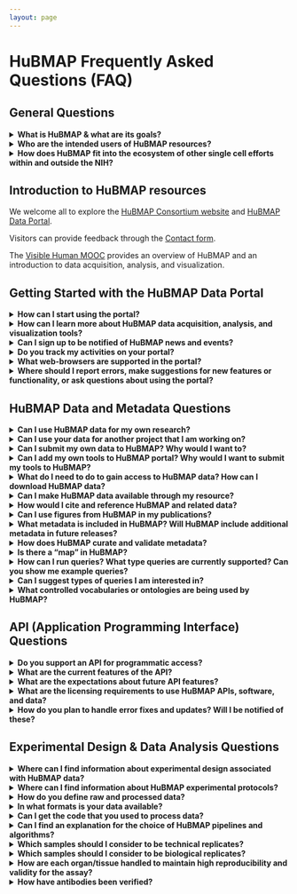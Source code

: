 ```yaml
---
layout: page
---
```

# HuBMAP Frequently Asked Questions (FAQ)

## General Questions

<details>
<summary><b>What is HuBMAP & what are its goals?</b></summary>

HuBMAP is the Human BioMolecular Atlas Program.
The vision for HuBMAP is to catalyze the development of a framework for mapping of the human body at single-cell resolution to transform our understanding of normal tissue organization and function. This will be achieved by:

<ul>
    <li>Accelerating the development of the next generation of tools and techniques for constructing high resolution spatial tissue maps that quantify multiple types of biomolecules either sequentially or simultaneously.</li>
    <li>Generating foundational 3D human tissue maps using validated high-content, high-throughput imaging and omics assays.</li>
    <li>Establishing an open data platform that will develop novel approaches to integrating, visualizing, and modelling imaging and omics data to build multi-dimensional tissue maps, and making data rapidly findable, accessible, interoperable, and reusable by the global research community.</li>
    <li>Coordinating and collaborating with other funding agencies, programs, and the biomedical research community to build the framework and tools for mapping the human body at single-cell resolution.</li>
    <li>Supporting pilot projects that demonstrate the value of the resources developed by the program to study normal individual variations and tissue changes across the lifespan and the health-disease continuum.</li>
</ul>

Better insights into the principles governing the tissue organization-function relationship will:
<ul>
   <li>Potentially lead to better understanding of the significance of normal inter-individual variability and changes across the lifespan.</li>
   <li>Inform about the emergence of disease at the biomolecular level before the appearance of clinical symptoms.</li>
</ul>

Despite vastly improved imaging and omics technologies and many important foundational discoveries, our understanding of how tissues are organized is still restricted by main challenges: 

<ol>
   <li>Integrating high content, high resolution spatial and omics information to comprehensively profile biomolecular distribution and morphology of tissues in a high throughput manner.</li>
   <li>Arranging this information into 3D tissue maps amenable to modelling.</li>
</ol>

Generating foundational 3D human tissue maps is one of the core goals of HuBMAP. HuBMAP projects will generate _high resolution, high content, high-throughput_ biomolecular 3D tissue maps of non-diseased human organs and organ systems. 

<ul>
    <li>For HuBMAP, a <em>high-resolution</em> assay is one that can reliably and reproducibly assign detected biomolecules to individual cells or extracellular compartments of a tissue.</li>
    <li>A <em>high content</em> approach is one that maximizes identification of tissue features through a combination of biomolecular depth, spatial resolution and multiplexing of complementary, multi-parameter assays.</li>
    <li>A <em>high throughput</em> pipeline is one that maximizes the bandwidth of data production to result in any or all of the following:</li>
</ul>
    <ol>
       <li>Accelerated speed of analysis, so that hundreds or thousands of samples can be analyzed simultaneously.</li>
       <li>Greater depth of analysis, so that hundreds or thousands of molecules can be analyzed in a single sample.</li>
       <li>Enhanced capacity for volume, so that a given set of molecules can be analyzed in all the cells within a larger tissue sample.</li>
    </ol>

Using a multi-dimensional approach, including imaging, sequencing, and mass spectrometry assays, HuBMAP provides robust molecular characterization of human cells in their natural tissue context. HuBMAP also generates and shares a number of other resources to support the use of these maps, including details of experimental protocols used, validation of affinity probes, biospecimen metadata, conventions used for annotation, as well as computational tools.

<p><a href="https://commonfund.nih.gov/hubmap">HuBMAP</a>, which made its first external awards in Fall 2018, is funded through the NIH Common Fund as a short-term (8 years), goal-driven strategic investment, with deliverables intended to catalyze research across multiple biomedical research disciplines. The <a href="https://commonfund.nih.gov/about">NIH Common Fund</a> supports cross-cutting programs that are expected to have exceptionally high impact. <a href="https://commonfund.nih.gov/programs">All Common Fund</a> initiatives invite investigators to develop bold, innovative, and often risky approaches to address problems that may seem intractable in isolation or to seize new opportunities that offer the potential for rapid progress.</p>

<p>For a more in depth understanding, read the <a href="https://www.nature.com/articles/s41586-019-1629-x">HuBMAP marker paper</a>, see the course on HuBMAP data acquisition, analysis, and visualization, the <a href="https://expand.iu.edu/browse/sice/cns/courses/hubmap-visible-human-mooc">Visible Human MOOC</a>, or see this video: <a href="https://www.youtube.com/watch?v=yCh4XnD7rEE">HuBMAP Overview</a>. Stay in touch by subscribing to our <a href="https://hubmapconsortium.org/hubmap-mailing-list">mailing list</a> and <a href="https://www.youtube.com/channel/UCbSvPJ9dXASL14KoDeutMFg">YouTube channel</a>.</p>
    
</details>

<details><summary><b>Who are the intended users of HuBMAP resources?</b></summary>

HuBMAP's rich datasets and associated resources are intended for broad use by the research community, including:
<ul>
    <li>Computational researchers exploring organizing principles of human tissues, new structural-functional relationships, and biomolecular networks </li>
    <li>Biologists exploring hypotheses using publicly available HuBMAP datasets prior to or in parallel with work in their own labs</li>
    <li>Experimentalists interested in using the same protocols or computational tools in their labs </li>
    <li>Educators developing new teaching materials</li>
    <li>Technology developers interested in developing new assays with enhanced performance </li>
</ul>
</details>

<details><summary><b>How does HuBMAP fit into the ecosystem of other single cell efforts within and outside the NIH?</b> </summary>

HuBMAP is part of a rich ecosystem of established and emerging atlasing programs supported by NIH and globally by other funding organizations, many of which are focused on specific organs or diseases. 
<ul>
    <li>HuBMAP connects with these programs to ensure data interoperability, avoid duplication of work, and leverage and synergize gained knowledge.</li>
    <li>The consortium has organized a number of events to bring together these communities to discuss topics of shared interest (e.g. <a href="https://hubmapconsortium.org/nihhca2020/">CCF meeting, NIH-HCA meeting</a>) and is committed to improving coordination and collaboration among different programs.</li>
    <li>In addition, many HuBMAP PIs actively participate in these efforts, helping with cross-pollination and advancing our global understanding. </li>
</ul>

HuBMAP, as its name implies, was specifically initiated to resolve the challenge of building integrated, comprehensive, high-resolution spatial maps of human tissues and organs. HuBMAP provides leadership in the ecosystem around:
<ul>
    <li>Techniques for integrating disparate, multi-dimensional and multi-scale datasets</li>
    <li>The development of a Common Coordinate Framework (CCF) for integrating data across many individuals</li>
    <li>The development and validation of these assays</li>
</ul>

To further increase interoperability, HuBMAP has adopted a number of standards and processes developed by other consortia, and is working and actively involved in knowledge exchange. The consortium sees itself as an integral part of the ecosystem, sharing its strengths and actively contributing to the community.

</details>

## Introduction to HuBMAP resources

We welcome all to explore the <a href="https://hubmapconsortium.org/">HuBMAP Consortium website</a> and <a href="https://portal.hubmapconsortium.org/">HuBMAP Data Portal</a>. 

Visitors can provide feedback through the <a href="https://hubmapconsortium.org/contact-form/">Contact form</a>.

The <a href="https://expand.iu.edu/browse/sice/cns/courses/hubmap-visible-human-mooc">Visible Human MOOC</a> provides an overview of HuBMAP and an introduction to data acquisition, analysis, and visualization.

## Getting Started with the HuBMAP Data Portal

<details><summary><b>How can I start using the portal?</b> </summary>

Here's a link to the <a href="https://portal.hubmapconsortium.org/">HuBMAP Data Portal</a>. HuBMAP Data Portal (and related) documentation can be found on the <a href="https://software.docs.hubmapconsortium.org/technical">HuBMAP Documentation</a> page and also the <a href="https://software.docs.hubmapconsortium.org/faq">HuBMAP FAQ</a> - <em>this</em> page.
 
</details>

<details><summary><b>How can I learn more about HuBMAP data acquisition, analysis, and visualization tools?</b> </summary>

The <a href="https://expand.iu.edu/browse/sice/cns/courses/hubmap-visible-human-mooc">Visible Human MOOC</a> provides an overview of HuBMAP and introduction to data acquisition, analysis, and visualization. 

</details>

<details><summary><b>Can I sign up to be notified of HuBMAP news and events?</b> </summary>

Yes, you can <a href="https://hubmapconsortium.org/hubmap-mailing-list/">sign up for our mailing list</a> to keep informed on everything that is happening in HuBMAP.

</details>

<details><summary><b>Do you track my activities on your portal?</b> </summary>

Yes, interactions with the site are recorded in server logs and on Google Analytics and are mapped to your IP address. 
<br />In that regard the HuBMAP portal is no different from the rest of the internet.

</details>

<details><summary><b>What web-browsers are supported in the portal?</b> </summary>

All modern, mainstream browsers are supported (i.e. Chrome, Edge, Firefox, Safari, etc.).

</details>

<details><summary><b>Where should I report errors, make suggestions for new features or functionality, or ask questions about using the portal?</b> </summary>

The HuBMAP Consortium welcomes your comments, feedback, and help in identifing errors on the HuBMAP Data Portal. 
<ul>
    <li>You can provide error reports, make suggestions, or ask questions through our <a href="https://hubmapconsortium.org/contact-form/">contact-form</a>.</li>
    <li>For help with specific issues related to the portal, please contact the <a href="mailto:help@hubmapconsortium.org">HuBMAP Helpdesk</a> and submit a support ticket.</li>
</ul>

</details>

## HuBMAP Data and Metadata Questions

<details><summary><b>Can I use HuBMAP data for my own research?</b> </summary>

<ul>
    <li>Yes, follow the guidelines outlined in the <a href="https://hubmapconsortium.org/policies/external-data-sharing-policy/">HuBMAP External Data Sharing Policy</a>. </li>
    <li>Access to NIH HuBMAP data is guided by the <a href="https://sharing.nih.gov/faqs#/genomic-data-sharing-policy.htm">NIH Genomic Data Sharing policy</a>.</li>
</ul>

If you use NIH HuBMAP data in publications or presentations we request that you include an acknowledgement of the HuBMAP Program.
<ul>
    <li>This acknowledgement helps justify and sustain funding needed to continue providing open access to a growing set of data and tools.</li>
    <li>Suggested language for such an acknowledgment is: “The results (published or shown) here are in whole or part based upon data generated by the <a href="https://hubmapconsortium.org">HuBMAP Program</a>."</li>
</ul>
        
</details>

<details><summary><b>Can I use your data for another project that I am working on?</b></summary>

<p>Yes! The Consortium provides raw and processed data (at multiple levels) for the community to access through the <a href="https://portal.hubmapconsortium.org/">HuBMAP Data Portal</a>. </p>

<p>HuBMAP products are broadly available to the research community to establish the foundations for a human body map that other programs and the international community can build upon, including methods, tools, reagents, biospecimens, datasets, and software. </p>

<p>To acknowledge HuBMAP in your findings, the Consortium suggests language of the form: “The results (published or shown) here are in whole or part based upon data generated by the <a href="https://hubmapconsortium.org">HuBMAP Program</a>."</p>

</details>

<details><summary><b>Can I submit my own data to HuBMAP? Why would I want to?</b></summary>

<ul>
    <li>Yes, HuBMAP allows investigators to submit their own data via the <a href="https://portal.hubmapconsortium.org/">HuBMAP Data Portal</a>.</li>
    <li>Why share? Having your own data on HuBMAP will ...</li>
    <ul>
       <li>Allow other researchers access to your results. In this way, others may extend and interact with your scientific work.</li>
       <li>Provide additional resources for creating cellular and molecular level anatomical maps of the healthy human.</li>
    </ul>
</ul>
The HuBMAP consortium encourages the scientific community to provide feedback about HuBMAP dataset metadata. This feedback helps improve the quality and usability of community data submissions.

</details>

<details><summary><b>Can I add my own tools to HuBMAP portal? Why would I want to submit my tools to HuBMAP?</b></summary>

<ul>
    <li>Yes, HuBMAP seeks to host relevant tools and welcomes community input to help with feature prioritization and development for the HuBMAP Portal.</li>
    <li>Adding your Tools to the HuBMAP Portal will help you get others to use your tools and provide feedback to improve the scientific impact of your work.</li>
    <li>One of the first tools released was <a href="https://azimuth.hubmapconsortium.org/">Azimuth</a>, an app for reference-based single-cell analysis, that lets users annotate cell-types in their own data based on HuBMAP approaches. </li>
</ul>
</details>

<details><summary><b>What do I need to do to gain access to HuBMAP data? How can I download HuBMAP data?</b> </summary>

Access to data on <a href="https://portal.hubmapconsortium.org/">HuBMAP's Data Portal</a> is open to all interested viewers, without additional barriers (account creation, login, etc.).

<p><b>How can I download HuBMAP data?</b> </p>
<p>To download HuBMAP data from the Data Portal you will need to register as a member of HuBMAP. Note that downloads of specific datasets (e.g., raw genetic data) require NIH approval. Contact the <a href="mailto:help@hubmapconsortium.org">HuBMAP Helpdesk</a> for assitance with accessing this type of data.</p>

<p><b>How can I register as a member of HuBMAP?</b></p> 
    1. Go to the <a href="https://hubmapconsortium.org/">HuBMAP Consortium website</a> <br>
    2. Under <em>Member Services</em> select <b>Member Register</b> <br>
    3. Complete the registration form (you will need a valid <em>institutional</em> or eRA Commons ID)
    
</details>

<details><summary><b>Can I make HuBMAP data available through my resource?</b> </summary>

<ul>
   <li>You may use HuBMAP data for any purposes permitted by the <a href="https://hubmapconsortium.org/policies/external-data-sharing-policy/">Data Sharing Policy</a>.</li>
   <li>The <a href="https://hubmapconsortium.github.io/ccf/pages/ccf-3d-reference-library.html">CCF 3D Reference Object Library</a> provides anatomically correct reference organs. The organs are developed by a specialist in 3D medical illustration and approved by organ experts.</li> 
   <li>As of December 2023, the 6th HRA release included 30 organ objects that can be freely used in teaching, research, or commercial applications.</li>
</ul>

</details>

<details><summary><b>How would I cite and reference HuBMAP and related data?</b> </summary>

<p>To acknowledge HuBMAP data in publications or presentations, we suggest:</p> 
<ul>
    <li>“The results (published or shown) here are in whole or part based upon data generated by the <a href="https://hubmapconsortium.org">HuBMAP Program</a>."</li>
</ul>
  
<p>The HuBMAP marker paper should be cited as:</p>
<ul>
    <li>Snyder, M.P., Lin, S., Posgai, A. et al. The human body at cellular resolution: <a href="https://doi.org/10.1038/s41586-019-1629-x">the NIH Human Biomolecular Atlas Program. Nature 574, 187–192 (2019)</a>.</li>
</ul>

<p>The Visible Human reference organs are freely available via the CCF 3D Reference Object Library. Please cite as:</p>
<ul>
    <li>Browne K, Cross LE, Herr, II BW, Record EG, Quardokus EM, Bueckle A, Börner K. 2020. <a href="https://hubmapconsortium.github.io/ccf/pages/ccf-3d-reference-library.html">HuBMAP CCF 3D Reference Object Library</a></li>
</ul>

</details>

<details><summary><b>Can I use figures from HuBMAP in my publications?</b> </summary>

Yes, as long as you cite the source of the figure. See the preceeding question for more details.

</details>

<details><summary><b>What metadata is included in HuBMAP? Will HuBMAP include additional metadata in future releases?</b></summary>

<ul>
   <li>HuBMAP accepts donor, sample (block, section, or suspension), and assay metadata.</li>
   <li>See this HuBMAP <a href="https://software.docs.hubmapconsortium.org/metadata">metadata resource</a> for more information.</li>
   <li>In future releases, metadata will be linked to various ontologies to make integration more efficient.</li>
</ul>

</details>

<details><summary><b>How does HuBMAP curate and validate metadata?</b> </summary>

HuBMAP data submitters can access lists of metadata schemas (and related information) and download metadata templates from HuBMAP’s <a href="https://hubmapconsortium.github.io/ingest-validation-tools/">Data Upload Guidelines</a> page. Data submitters can validate their own metadata using a Validator tool.
<ul>
    <li> Click on any assay or sample type on the lists to jump to a page for that type. </li> 
    <li> Select the <b>Excel template</b> on that page.</li>
    <li> Download and complete the Excel template. </li>
    <li> Validate your metadata spreadsheet (template) using the <a href="https://metadatavalidator.metadatacenter.org/"> Metadata Spreadsheet Validator</a>.</li> 
    <ul>
       <li> The Validator tool compares entries in your metadata template against specifications stored in the CEDAR repository.</li>
       <li> It categorizes any errors found and provides hints on how to fix those errors. </li>
       <li> If errors are detected, use the Validator tools to correct any errors. </li>
       <li> When no errors are found, you may safely upload your spreadsheet.</li>
       <li> Once all errors are corrected, download the <em>corrected</em> metadata spreadsheet (TSV format). </li>
       <li> Send validated (organ or sample) metadata TSV files to the <a href="mailto:help@hubmapconsortium.org">HuBMAP Helpdesk</a> </li>
       <li> A Data Curator at the HuBMAP Helpdesk will manually validate and upload the files.</li>
    </ul>
    <li>Access <a href="https://metadatacenter.github.io/spreadsheet-validator-docs/">Help documentation</a> for the Validator. </li>
    <li> TMCs are required to validate their metadata BEFORE uploading it to the HuBMAP Helpdesk.</li>
</ul>

</details>

<details><summary><b>Is there a “map” in HuBMAP?</b> </summary>

The <a href="https://humanatlas.io">Human Reference Atlas (HRA)</a> is a comprehensive, high-resolution, three-dimensional atlas of all the cells in a healthy human body. 
<ul>
    <li>The HRA provides standard terminologies and data structures for describing: </li>
    <ul>
        <li>specimens</li>
        <li>biological structures</li>
        <li>spatial positions</li>
    </ul>
</ul>
All linked to existing ontologies. Watch a short <a href="https://www.youtube.com/watch?v=DDmP_7vDy-o">video introduction</a> to the HRA.

<ul>
    <li>Tools in the HRA include:</li>
    <ul>
       <li>Anatomical Structures, Cell Types and Biomarkers <a href="https://humanatlas.io/asctb-reporter">(ASCT+B) Reporter</a></li>
       <li><a href="https://humanatlas.io/cell-population-graphs">Cell Population Graphs</a></li>
       <li><a href="https://humanatlas.io/registration-user-interface">Registration User Interface (RUI)</a>: Register and annotate organs</li>
       <li><a href="https://humanatlas.io/exploration-user-interface">Exploration User Interface (EUI)</a>: Interact with registered organs</li>
       <li><a href="https://humanatlas.io/organ-gallery-in-vr">VR Organ Gallery</a>: Immersive experience for exploring organs</li>
       <li><a href="https://humanatlas.io/millitome">Millitome</a>: 3D-printed tool for organ sectioning</li>
       <li><a href="https://humanatlas.io/api">APIs</a> for querying and interacting with the HRA</li>
   </ul>
</ul>
</details>

<details><summary><b>How can I run queries? What type queries are currently supported? Can you show me example queries?</b> </summary>

You can query and interact with HuBMAP (and other) data registered in the Human Reference Atlas (HRA) using APIs. 
<ul>
   <li><a href="https://humanatlas.io/api">Learn more about HuBMAP HRA APIs</a></li>
</ul>
</details>

<details><summary><b>Can I suggest types of queries I am interested in?</b> </summary>

Contact the <a href="mailto:infoccf@indiana.edu">HRA Team</a> with feedback or suggestions regarding APIs and queries for HuBMAP HRA data.

</details>

<details><summary><b>What controlled vocabularies or ontologies are being used by HuBMAP?</b> </summary>

Each donor metadata item uses <a href="https://www.nlm.nih.gov/research/umls/index.html">Unified Medical Language System (UMLS)</a> Concept Unique Identifiers (CUIs) and related <a href="https://www.nlm.nih.gov/healthit/snomedct/us_edition.html">SNOMEDCT_US</a> codes. 
<ul>
   <li>This list will be expanded as clinical data transactions, not just metadata, are added for donors for which data is available.</li>
   <li>Similarly, other metadata will be encoded with applicable ontologies.</li>
   <li>The HuBMAP Knowledge Graph underpins all ontologies used in HuBMAP but is not yet deployed.</li>
   <li>The current CCF ontology uses Uberon, Kidney Tissue Atlas Ontology (KTAO) and Cell Ontology (CL), <a href="https://arxiv.org/abs/2007.14474">see details</a></li>
</ul>
   
</details>

## API (Application Programming Interface) Questions

<details><summary><b>Do you support an API for programmatic access?</b> </summary>

The HuBMAP portal is built using an extensible API structure that supports all component interactions. 
<ul>
    <li>APIs are being registered in <a href="https://smart-api.info/registry?q=hubmap">SmartAPI</a>.</li>
    <li>For external access to APIs, please submit a request to the <a href="mailto:help@hubmapconsortium.org">HuBMAP Helpdesk</a>.</li>
</ul>
</details>

<details><summary><b>What are the current features of the API?</b> </summary>

The HuBMAP APIs underpin all provenance, data access, processing, translation, search, and access controls. 
<ul>
   <li>APIs also report the versions and uptime statuses of all Docker containers that comprise HuBMAP’s microservices orchestration architecture.
   </li>
</ul>
</details>

<details><summary><b>What are the expectations about future API features?</b> </summary>

<ul>
   <li>APIs are extensible and are expected to be expanded progressively.</li>
   <li>The next major set of APIs will deliver the underpinning transactions needed for semantic search.</li>
</ul>

</details>

<details><summary><b>What are the licensing requirements to use HuBMAP APIs, software, and data?</b> </summary>

<ul>
   <li>The HuBMAP APIs, SmartAPI, and CCF 3D Reference Object Library (data) are released under <a href="https://creativecommons.org/licenses/by/4.0/">Creative Commons Attribution 4.0 International (CC BY 4.0)</a>.</li>
   <li>Most of HuBMAP's software is licensed under the <a href="https://en.wikipedia.org/wiki/MIT_License">MIT License</a> or <a href="https://www.gnu.org/licenses/gpl-3.0.en.html">GPL v3 License</a>.</li>
   <li>Most of HuBMAP's source code can be found in <a href="https://github.com/hubmapconsortium/">GitHub</a>.</li>
   <li>A few source code repositories use different open source licensing. You can verify this by viewing the LICENSE file in the respective repository.
   </li>
</ul>

</details>

<details><summary><b>How do you plan to handle error fixes and updates? Will I be notified of these? </b></summary>

<ul>
   <li>You can submit a bug or request a new Data Portal feature through <a href="https://hubmapconsortium.org/contact-form/">this form</a>.</li>
   <li>For help with specific issues related to the portal, please contact the <a href="mailto:help@hubmapconsortium.org">HuBMAP Helpdesk</a> and submit a support ticket.</li>
   <li>Be sure you are up-to-date on all HuBMAP news, <a href="https://hubmapconsortium.org/hubmap-mailing-list">sign up for our mailing list</a>.</li>
</ul>

</details>

## Experimental Design & Data Analysis Questions

<details><summary><b>Where can I find information about experimental design associated with HuBMAP data? </b></summary>

An overview of the Information on the experimental design and choice of modalities can be found within this reference:
<ul>
   <li>Snyder, M.P., Lin, S., Posgai, A. et al. The human body at cellular resolution: the NIH Human Biomolecular Atlas Program. Nature 574, 187–192 (2019). https://doi.org/10.1038/s41586-019-1629-x (<a href="http://www.ncbi.nlm.nih.gov/pmc/articles/pmc6800388/">PMC6800388</a>)</li>
</ul>

Additional information on experimental design for each modality featured in the portal can be obtained on protocols.io as listed below. 

Further questions can be directed to the dataset contacts detailed within the portal.

Overview protocols:

<h4>University of Florida:</h4>
<ul>
    <li><a href="https://www.protocols.io/view/hubmap-tmc-florida-zurich-codex-modality-overview-be9pjh5n">CODEX</a></li>
    <li><a href="https://www.protocols.io/view/hubmap-uf-tmc-10x-genomics-scrnaseq-modality-overv-be79jhr6">10x</a></li>
    <li><a href="https://www.protocols.io/view/imaging-mass-cytometry-modality-overview-bgatjsen">Imaging Mass Cytometry</a></li>
</ul>

<h4>Vanderbilt University:</h4>
<ul>
   <li><a href="https://www.protocols.io/view/vu-biomolecular-multimodal-imaging-center-biomic-k-bfskjncw">Overview</a></li>
</ul>

<h4>UCSD:</h4>
<ul>
   <li><a href="https://www.protocols.io/view/human-kidney-urinary-tract-and-lung-cell-type-mapp-6qpvro1d2vmk/v2">Urinary tract and lung</a></li>
</ul>

</details>

<details><summary><b>Where can I find information about HuBMAP experimental protocols?</b> </summary>

All published protocols that are used in HuBMAP are available on <a href="https://www.protocols.io/groups/human-biomolecular-atlas-program-hubmap-method-development">protocols.io</a>

</details>

<details><summary><b>How do you define raw and processed data? </b></summary>

<ul>
    <li>We define <em>raw</em> data as the data that comes directly off of the instrument (e.g. mass spectrometer, microscopy, etc.)</li> 
    <li><em>Processed</em> data has been transformed in some manner (e.g. normalization, background subtracted, aligned, etc.).</li> 
        <ul>
            <li>The level of processing is defined by the data state as detailed below.</li> 
            <li>Data states are dependent upon the modality.</li> 
            <li>In general, data state 0 (raw data) and state 1 (processed data) are available on the portal for downloading.</li>
        </ul>
</ul>

Microscopy:

| Data State | Description | Example file type |
| --- | --- |  --- |
| 0 | Raw image data: This is the data that comes directly off the instrument without preprocessing. (may not always be included). | CZI, TIFF |
| 1 | Processed data: Can include stitching, thresholding, background subtraction, z-stack alignment, deconvolution | CZI, TIFF, OME-TIFF|
| 2 | Segmentation: Computationally predicted cell (nucleus, cytoplasm) and/or structural boundaries (tubules, ventricles, etc.)   | CSV, TIFF |
| 3 | Annotation (Cells and Structures): Interpretation of microscopy image and/or segmentation in terms of biology (e.g. unhealthy vs healthy, cell-type, function, functional region). | TIFF, PNG |

Mass Spectrometry:

| Data State | Description | Example file type |
| --- | --- |  --- |
| 0 | Raw image data: This is the data that comes directly off the mass spectrometer without preprocessing; sometimes referred to as raw spectral data.| imzML |
| 1 | Processed imaging MS data: Can include peak alignment, intensity normalization, m/z recalibration | CSV, OME-TIFF|

Sequencing:

| Data State | Description | Example file type |
| --- | --- |  --- |
| 0 | Raw data: This is the raw sequence data (unprocessed) generated directly by the sequence instrument in files either with Phred quality scores (fastq). | FASTQ |
| 1 | Aligned data: SAM files contain sequence data that has been aligned to a reference genome and includes chromosome coordinates. BAM files are compressed binary versions of SAM files. The reference genome used is hg38.| SAM, BAM|

</details>

<details><summary><b>In what formats is your data available? </b></summary>

<ul>
    <li>Imaging based raw or processed data is available as <b>TIFF</b> or <b>OME.TIFF</b> formats</li>
    <li>Segmented imaging data is generated as <b>csv</b> and <b>TIFF</b> formats</li>
    <li>Annotated imaging data is <b>TIFF, PNG,</b> and <b>PDF</b></li> 
    <li>Raw sequence data is provided as <b>fastq</b> and metadata via <b>tsv</b></li>
    <li>Imaging mass spectrometry raw data is provided as a <b>.d</b> and processed data is <b>imzml</b>, or a <b>csv</b> and a series of <b>ome-tiffs</b>.</li>
</ul>

</details>

<details><summary><b>Can I get the code that you used to process data?</b> </summary>

All available code can be found on the <a href="https://github.com/hubmapconsortium"> HuBMAP github page</a>.

</details>

<details><summary><b>Can I find an explanation for the choice of HuBMAP pipelines and algorithms?</b></summary>

<ul>
    <li>See brief descriptions of the <a href="https://portal.hubmapconsortium.org/docs/pipelines">HuBMAP data analysis pipelines</a>.</li>
    <li>All code made available to users can be found on the <a href="https://github.com/hubmapconsortium"> HuBMAP github page</a>.</li>
</ul>

</details>

<details><summary><b>Which samples should I consider to be technical replicates?</b> </summary>

<ul>
    <li>Technical replicates are repeated measurements of the same existing sample.</li>
    <li>As even serial tissue sections represent distinct samples, we do not consider any images of tissues to be technical replicates.</li>
    <li>Technical replicates for sequencing assays would be any sequencing libraries generated from the same sample or aliquot of cells or nuclei.</li>
</ul>

</details>

<details><summary><b>Which samples should I consider to be biological replicates?</b> </summary>

<ul>
    <li>Biological replicates are datasets from samples that originate from the same organ and organ donor.</li>
    <li>As such, each dataset within the HuBMAP database that is provided for a given donor organ for a comparable anatomical region/structure would be a biological replicate.</li>
</ul>

</details>

<details><summary><b>How are each organ/tissue handled to maintain high reproducibility and validity for the assay? </b></summary>

Protocols.io detailed processing with QA/QC

<a href="https://www.protocols.io/workspaces/human-biomolecular-atlas-program-hubmap-method-development">HuBMAP Method Development Community timeline</a>

</details>

<details><summary><b>How have antibodies been verified? </b></summary>

Initially, all antibodies were validated by individual groups. With later data releases, complete antibody information, including antibody clone, vendor, RRID, conjugation information, etc. became available. Additional antibody validation standards were also implemented. For the development of our antibody validation levels, we followed the antibody verification guidelines established in the following manuscripts:

<a href="https://pubmed.ncbi.nlm.nih.gov/27595404/">A proposal for validation of antibodies</a>
<ul>
    <li>Uhlen M, Bandrowski A, Carr S, Edwards A, Ellenberg J, Lundberg E, Rimm DL, Rodriguez H, Hiltke T, Snyder M, Yamamoto T. Nat Methods. 2016 Oct;13(10):823-7. doi: 10.1038/nmeth.3995. Epub 2016 Sep 5.PMID: 27595404</li>
</ul>

<a href="https://pubmed.ncbi.nlm.nih.gov/32748696/">The Antibody Society’s antibody validation webinar series</a>
<ul>
    <li>Voskuil, J., Bandrowski, A., Begley, C. G., Bradbury, A., Chalmers, A. D., Gomes, A. V., Hardcastle, T., Lund-Johansen, F., Plückthun, A., Roncador, G., Solache, A., Taussig, M. J., Trimmer, J. S., Williams, C., & Goodman, S. L. MAbs. 2020;12(1):1794421. doi:10.1080/19420862.2020.1794421. PMID: 32748696</li>
</ul>

</details>
